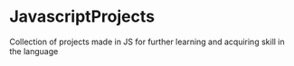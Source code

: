 # JavascriptProjects
Collection of projects made in JS for further learning and acquiring skill in the language
